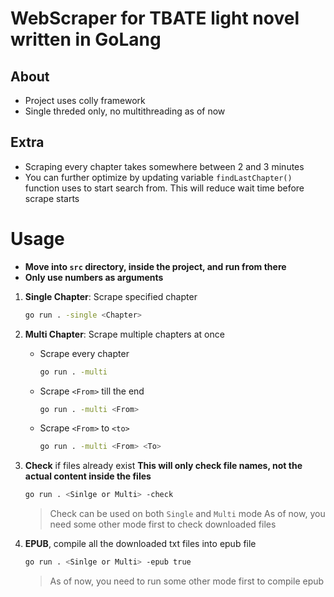 # WebScraper for TBATE light novel written in GoLang
## About
* Project uses colly framework
* Single threded only, no multithreading as of now
## Extra
* Scraping every chapter takes somewhere between 2 and 3 minutes
* You can further optimize by updating variable `findLastChapter()` function uses to start search from. This will reduce wait time before scrape starts
# Usage
* **Move into `src` directory, inside the project, and run from there**
* **Only use numbers as arguments**

1. **Single Chapter**: Scrape specified chapter
    ```bash
    go run . -single <Chapter>
    ```
2. **Multi Chapter**: Scrape multiple chapters at once 
    * Scrape every chapter
        ```bash
        go run . -multi
        ```
    * Scrape `<From>` till the end
        ```bash
        go run . -multi <From>
        ```
    * Scrape `<From>` to `<to>`
        ```bash
        go run . -multi <From> <To>
        ```
3. **Check** if files already exist
    **This will only check file names, not the actual content inside the files**
    ```bash
    go run . <Sinlge or Multi> -check
    ```
    > Check can be used on both `Single` and `Multi` mode
    > As of now, you need some other mode first to check downloaded files

4. **EPUB**, compile all the downloaded txt files into epub file
    ```bash
    go run . <Sinlge or Multi> -epub true
    ```
    > As of now, you need to run some other mode first to compile epub